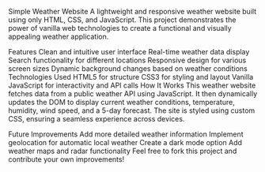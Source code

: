 Simple Weather Website
A lightweight and responsive weather website built using only HTML, CSS, and JavaScript. This project demonstrates the power of vanilla web technologies to create a functional and visually appealing weather application.

Features
Clean and intuitive user interface
Real-time weather data display
Search functionality for different locations
Responsive design for various screen sizes
Dynamic background changes based on weather conditions
Technologies Used
HTML5 for structure
CSS3 for styling and layout
Vanilla JavaScript for interactivity and API calls
How It Works
This weather website fetches data from a public weather API using JavaScript. It then dynamically updates the DOM to display current weather conditions, temperature, humidity, wind speed, and a 5-day forecast. The site is styled using custom CSS, ensuring a seamless experience across devices.

Future Improvements
Add more detailed weather information
Implement geolocation for automatic local weather
Create a dark mode option
Add weather maps and radar functionality
Feel free to fork this project and contribute your own improvements!
